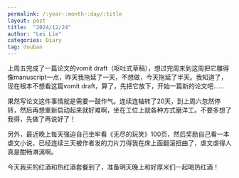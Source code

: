 ```yaml
---
permalink: /:year-:month-:day/:title
layout: post
title:  "2024/12/24"
author: "Lei Lie"
categories: Diary
tag: douban
---
```


上周五完成了一篇论文的vomit draft（呕吐式草稿），想过完周末到这周把它雕得像manuscript一点，昨天我拖延了一天，不想做，今天拖延了半天。我知道了，现在根本不想看这篇vomit draft，算了，先把它放下，开始一篇新的论文吧……

果然写论文这件事情就是需要一鼓作气。连续连轴转了20天，到上周六忽然停转，然后再想重新启动起来就好难啊，坐在工位上就各种方式磨洋工。不要多想了我得，先做了再说好了！

另外，最近晚上每天强迫自己坐牢看《无尽的玩笑》100页，然后奖励自己看一本虐文小说，已经连续三天被作者发的刀片刀得我在床上面翻滚扭曲了，虐文虐得人真是酣畅淋漓啊。

今天我买的红酒和热红酒套餐到了，准备明天晚上和好厚米们一起喝热红酒！
